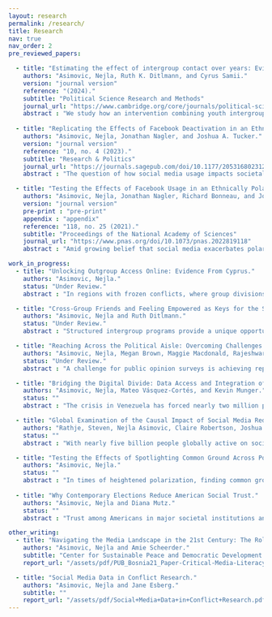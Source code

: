 ```yaml
---
layout: research
permalink: /research/
title: Research
nav: true
nav_order: 2
pre_reviewed_papers:

  - title: "Estimating the effect of intergroup contact over years: Evidence from a youth program in Israel."
    authors: "Asimovic, Nejla, Ruth K. Ditlmann, and Cyrus Samii."
    version: "journal version"
    reference: "(2024)."
    subtitle: "Political Science Research and Methods"
    journal_url: "https://www.cambridge.org/core/journals/political-science-research-and-methods/article/estimating-the-effect-of-intergroup-contact-over-years-evidence-from-a-youth-program-in-israel/CE7A69DC57CBCFA96F6A4FE5501015A2"
    abstract : "We study how an intervention combining youth intergroup contact and sports affects intergroup relations in the context of an active conflict. We first conduct a randomized controlled trial (RCT) of one-year program exposure in Israel. To track effects of a multiyear exposure, we then use machine-learning techniques to fuse the RCT with the observational data gathered on multiyear participants. This analytical approach can help overcome frequent limitations of RCTs, such as modest sample sizes and short observation periods. Our evidence cannot affirm a one-year effect on outgroup regard and ingroup regulation, although we estimate benefits of multiyear exposure among Jewish-Israeli youth, particularly boys. We discuss implications for interventions in contexts of active conflict and group status asymmetry."
    
  - title: "Replicating the Effects of Facebook Deactivation in an Ethnically Polarized Setting."
    authors: "Asimovic, Nejla, Jonathan Nagler, and Joshua A. Tucker."
    version: "journal version"
    reference: "10, no. 4 (2023)."
    subtitle: "Research & Politics"
    journal_url: "https://journals.sagepub.com/doi/10.1177/20531680231205157#"
    abstract : "The question of how social media usage impacts societal polarization continues to generate great interest among both the research community and broader public. Nevertheless, there are still very few rigorous empirical studies of the causal impact of social media usage on polarization. To explore this question, we replicate the only published study to date that tests the effects of social media cessation on interethnic attitudes (Asimovic et al., 2021). In a study situated in Bosnia and Herzegovina, the authors found that deactivating from Facebook for a week around genocide commemoration in Bosnia and Herzegovina had a negative effect on users' attitudes toward ethnic outgroups, with the negative effect driven by users with more ethnically homogenous offline networks. Does this finding extend to other settings? In a pre-registered replication study, we implement the same research design in a different ethnically polarized setting: Cyprus. We are not able to replicate the main effect found in Asimovic et al. (2021): in Cyprus, we cannot reject the null hypothesis of no effect. We do, however, find a significant interaction between the heterogeneity of users' offline networks and the deactivation treatment within our 2021 subsample, consistent with the pattern from Bosnia and Herzegovina. We also find support for recent findings (Allcott et al., 2020; Asimovic et al., 2021) that Facebook deactivation leads to a reduction in anxiety levels and suggestive evidence of a reduction in knowledge of current news, though the latter is again limited to our 2021 subsample."

  - title: "Testing the Effects of Facebook Usage in an Ethnically Polarized Setting."
    authors: "Asimovic, Nejla, Jonathan Nagler, Richard Bonneau, and Joshua A. Tucker."
    version: "journal version"
    pre-print : "pre-print"
    appendix : "appendix"
    reference: "118, no. 25 (2021)."
    subtitle: "Proceedings of the National Academy of Sciences"
    journal_url: "https://www.pnas.org/doi/10.1073/pnas.2022819118"
    abstract : "Amid growing belief that social media exacerbates polarization, little is known about the causal effects of social media on ethnic outgroup attitudes. Through an experiment in Bosnia and Herzegovina where users refrained from Facebook usage during 1 wk of heightened identity salience, we find that—counter expectations—people who deactivated their accounts reported lower outgroup regard than the group that remained active, but this effect was likely conditional on the level of ethnic heterogeneity of respondents' residence. Additionally, we replicate findings from a study on US users: Deactivation led to a decrease in news knowledge and suggestive improvements in subjective wellbeing. Our findings bring nuance to popular beliefs, frequently dichotomous and simplistic, of social media's impact on societal dynamics."

work_in_progress:
  - title: "Unlocking Outgroup Access Online: Evidence From Cyprus."
    authors: "Asimovic, Nejla."
    status: "Under Review."
    abstract : "In regions with frozen conflicts, where group divisions span not only geographical but also linguistic lines, how does the high cost of accessing the outgroup affect interethnic relations, and how can it be reduced? When constraints hinder access to outgroup members, the online environment provides a distinct opportunity for unmediated and private exposure to the outgroup. Yet, this potential remains particularly unrealized in contexts that are linguistically divided, further exacerbating information disparities. To assess the feasibility and impact of lowering the cost of outgroup access online, I instructed Greek-speaking and Turkish-speaking Cypriots to seek outgroup content of their interest over the course of two weeks, aided by translation tools. The results show significantly improved attitudes and behavioral intentions toward ethnic outgroups, particularly among minority group members and those unaffected by conflict displacement. Complementing experimental data with surveys, interviews, and online discourse analysis, I highlight the positive effects that online immersion in outgroup spaces can have on those with limited offline exposure opportunities. However, this is contingent upon reducing language barriers and providing participants with agency to explore outgroup spaces as they wish. I contend that doing so is especially potent, as it enables the witnessing of conflicts within the outgroup, fosters an awareness of shared similarities, and thus reduces anxiety, ultimately challenging the prevalent perception of the outgroup as uniformly hostile. The findings also highlight the cost of outgroup access as an important factor in explaining differing outcomes in recent studies about the effects of social media usage on ethnic polarization in post-conflict areas."

  - title: "Cross-Group Friends and Feeling Empowered as Keys for the Success of Intergroup Contact Programs in Divided Societies."
    authors: "Asimovic, Nejla and Ruth Ditlmann."
    status: "Under Review."
    abstract : "Structured intergroup programs provide a unique opportunity for youth in divided societies to come together and engage in shared activities. This research examines what makes such programs effective through survey findings from youth participants in an  initiative that embeds intergroup contact in a sports program facilitated by the same global organization across Northern Ireland, Cyprus, Israel, and South Africa. Our hypotheses focus on the pivotal roles of cross-group friendships and empowerment in shaping prejudice reduction, ingroup-oriented reconciliation efforts, and self-efficacy development – outcomes crucial for bridging communities in divided societies. Using structural equation modeling, we find that program duration directly and indirectly influences self-efficacy whereas it influences prejudice reduction and reconciliation efforts only indirectly through cross-group friendships and empowerment. In doing so, this paper highlights what mechanisms are key for the success of  intergroup contact interventions that want to facilitate constructive relations and foster positive change among youth in divided societies."

  - title: "Reaching Across the Political Aisle: Overcoming Challenges in Using Social Media for Recruiting Politically Diverse Respondents."
    authors: "Asimovic, Nejla, Megan Brown, Maggie Macdonald, Rajeshwari Majumdar, and Lena Song." 
    status: "Under Review."
    abstract : "A challenge for public opinion surveys is achieving representativeness of respondents across demographic groups. We test the extent to which ideological alignment with a survey's sponsor shapes differential partisan response and users' choice of whether to participate in a research study on Facebook. While the use of Facebook advertisements for recruitment has increased in recent years and offers potential benefits, it can yield difficulties in recruiting politically representative samples. We recruit respondents for a short survey through two otherwise identical advertisements associated with either New York University (from a liberal state) or the University of Mississippi (from a conservative state). Contrary to our expectations, we don't find an asymmetry in completion rates between self-reported Democrats and Republicans based on the survey sponsor. Nor do we find statistically significant differences in attitudes of respondents across the two survey sponsors when we control for observables."

  - title: "Bridging the Digital Divide: Data Access and Integration of Venezuelan Migrants in Colombia."
    authors: "Asimovic, Nejla, Mateo Vásquez-Cortés, and Kevin Munger."
    status: ""
    abstract : "The crisis in Venezuela has forced nearly two million people to seek refuge in Colombia, creating significant challenges for both the displaced individuals and the Colombian government. A notable hurdle is the limited internet access that impedes the acquisition of crucial information on government programs, economic opportunities, and social networks. In collaboration with Innovations for Poverty Action Colombia and the National Planning Department of Colombia, our study aims to assess the impact of enhanced data access on the lives of Venezuelan migrants in Colombia. Specifically, we seek to measure how improved data access influences their awareness of assistance programs, trust in the government, success in the job market, and overall well-being. To achieve this, we provide mobile data credits to a selected sample of Venezuelan migrants in Colombia who currently lack internet access. Within this sample, a subgroup receives WhatsApp messages directly from a moderator trained by Colombian government officials, with the delivery method varying – some participants receive messages within WhatsApp groups, fostering networking among themselves, while others receive messages directly from the moderator. These messages offer information about available social programs and actively encourage enrollment on an online portal. By analyzing the impact of this intervention through attitudinal and behavioral data, we aim to gain valuable insights that can inform policies to strengthen connections between migrants and host countries. Furthermore, we seek to leverage the widespread use of WhatsApp as a means to enhance public service delivery."

  - title: "Global Examination of the Causal Impact of Social Media Reduction."
    authors: "Rathje, Steven, Nejla Asimovic, Claire Robertson, Joshua A. Tucker, and Jay Van Bavel."
    status: ""
    abstract : "With nearly five billion people globally active on social media platforms, an ongoing debate surrounds its influence on group relations and well-being. However, existing studies often rely on correlational approaches or predominantly focus on samples from the United States or Western Europe. In response to these limitations, we propose a comprehensive global field experiment involving more than 20 countries. In this extensive international collaboration, half of the participants will be randomly assigned to reduce their social media usage (Facebook, X, TikTok, YouTube, and Instagram) for two weeks. Our study aims to empirically test several pre-specified hypotheses concerning the causal impact of social media reduction on intergroup attitudes, well-being, and news knowledge. The global nature of this endeavor will enable us to explore variations in the effects of social media reduction across different world regions, with the intention of advancing the current dichotomous debate on the effects of social media to an examination of conditions under which specific social media effects can be observed. We hope that the outcomes of this global experiment may offer valuable insights into the ongoing debates surrounding the impact of social media on individuals across diverse cultural and political contexts."

  - title: "Testing the Effects of Spotlighting Common Ground Across Political Divides."
    authors: "Asimovic, Nejla."
    status: ""
    abstract : "In times of heightened polarization, finding common ground across political groups can seem elusive. Whether due to divisive elite rhetoric, growing segregation, or selective exposure that fuels one's innate cognitive tendencies, people tend to underestimate points of agreement across groups while exaggerating differences. In this project, I collaborate with an online dialogue platform that brings people across political divides together, and introduce novel features specifically designed to identify and increase the visibility of points of cross-group agreement. I assign users to discuss political topics for two weeks in one of two settings: the ``common ground'' algorithm, which ranks user-generated messages by the level of cross-group agreement they receive and displays agreement levels, or the ``engagement'' algorithm, where the ranking is based on the total engagement with the messages as a sum of different possible reactions. I estimate the effects on affective polarization, as well as on the perceptions of outgroup homogeneity and common ground between the two groups, aiming to provide theoretical insights into how exposure to cross-group agreement can reduce animosity towards the outgroup. Additionally, I aim to provide practical insights on how digital technologies can help enhance cross-group understanding instead of deepening divisions."
  
  - title: "Why Contemporary Elections Reduce American Social Trust."
    authors: "Asimovic, Nejla and Diana Mutz."
    status: ""
    abstract : "Trust among Americans in major societal institutions and the federal government has undergone a notable decline, reaching near-record lows in recent years. Simultaneously, social trust – a generalized belief in others – is notably also on the decline, posing concerns for a well-functioning society. This study suggests that, particularly in politicized regions, proxied by the number of registered voters or high affective polarization, an individual's alignment with the winning or losing side of an election significantly influences post-election social trust. However, we posit that increased political diversity in a region may alleviate the adverse effects of election loss on social trust by offering more opportunities to view others beyond the lens of mere political opponents. To test this, we employ a random probability panel capturing the political attitudes of US residents aged 18 and above (eight waves, 2016 to 2020). Our findings reveal that aligning with the winning party increases social trust in the post-election period, while aligning with the losing party decreases it. Importantly, the impact of election outcomes on social trust is tempered in areas with a narrower election margin at the county level, aligning with our hypothesis of political diversity mitigating the effect. In summary, this study illuminates the intricate dynamics between electoral results and societal trust, deepening our understanding of how election outcomes can shape broader social cohesion."

other_writing:
  - title: "Navigating the Media Landscape in the 21st Century: The Role of Critical Media Literacy in Bosnia and Herzegovina."
    authors: "Asimovic, Nejla and Amie Scheerder."
    subtitle: "Center for Sustainable Peace and Democratic Development."
    report_url: "/assets/pdf/PUB_Bosnia21_Paper-Critical-Media-Literacy.pdf"

  - title: "Social Media Data in Conflict Research."
    authors: "Asimovic, Nejla and Jane Esberg."
    subtitle: ""
    report_url: "/assets/pdf/Social+Media+Data+in+Conflict+Research.pdf"
---
```


